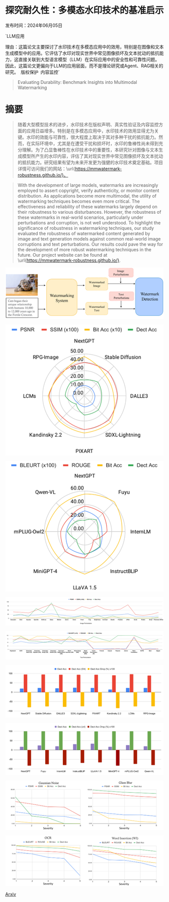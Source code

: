 # 探究耐久性：多模态水印技术的基准启示

发布时间：2024年06月05日

`LLM应用

理由：这篇论文主要探讨了水印技术在多模态应用中的效用，特别是在图像和文本生成模型中的应用。它评估了水印对现实世界中常见图像损坏及文本扰动的抵抗能力，这直接关联到大型语言模型（LLM）在实际应用中的安全性和可靠性问题。因此，这篇论文更偏向于LLM的应用层面，而不是理论研究或Agent、RAG相关的研究。` `版权保护` `内容监控`

> Evaluating Durability: Benchmark Insights into Multimodal Watermarking

# 摘要

> 随着大型模型技术的进步，水印技术在版权声明、真实性验证及内容监控方面的应用日益增多。特别是在多模态应用中，水印技术的效用显得尤为关键。水印的效能与可靠性，很大程度上取决于其对多种干扰的抵抗能力。然而，在实际环境中，尤其是在遭受干扰和损坏时，水印的鲁棒性尚未得到充分理解。为了凸显鲁棒性在水印技术中的重要性，本研究针对图像与文本生成模型所产生的水印内容，评估了其对现实世界中常见图像损坏及文本扰动的抵抗能力。研究结果有望为未来开发更为强健的水印技术奠定基础。项目详情可访问我们的网站：\url{https://mmwatermark-robustness.github.io/}。

> With the development of large models, watermarks are increasingly employed to assert copyright, verify authenticity, or monitor content distribution. As applications become more multimodal, the utility of watermarking techniques becomes even more critical. The effectiveness and reliability of these watermarks largely depend on their robustness to various disturbances. However, the robustness of these watermarks in real-world scenarios, particularly under perturbations and corruption, is not well understood. To highlight the significance of robustness in watermarking techniques, our study evaluated the robustness of watermarked content generated by image and text generation models against common real-world image corruptions and text perturbations. Our results could pave the way for the development of more robust watermarking techniques in the future. Our project website can be found at \url{https://mmwatermark-robustness.github.io/}.

![探究耐久性：多模态水印技术的基准启示](../../../paper_images/2406.03728/pipeline_v2.png)

![探究耐久性：多模态水印技术的基准启示](../../../paper_images/2406.03728/x1.png)

![探究耐久性：多模态水印技术的基准启示](../../../paper_images/2406.03728/x2.png)

![探究耐久性：多模态水印技术的基准启示](../../../paper_images/2406.03728/x3.png)

![探究耐久性：多模态水印技术的基准启示](../../../paper_images/2406.03728/x4.png)

![探究耐久性：多模态水印技术的基准启示](../../../paper_images/2406.03728/x5.png)

![探究耐久性：多模态水印技术的基准启示](../../../paper_images/2406.03728/x6.png)

![探究耐久性：多模态水印技术的基准启示](../../../paper_images/2406.03728/perturb_severity_image.png)

![探究耐久性：多模态水印技术的基准启示](../../../paper_images/2406.03728/perturb_severity_text.png)

[Arxiv](https://arxiv.org/abs/2406.03728)